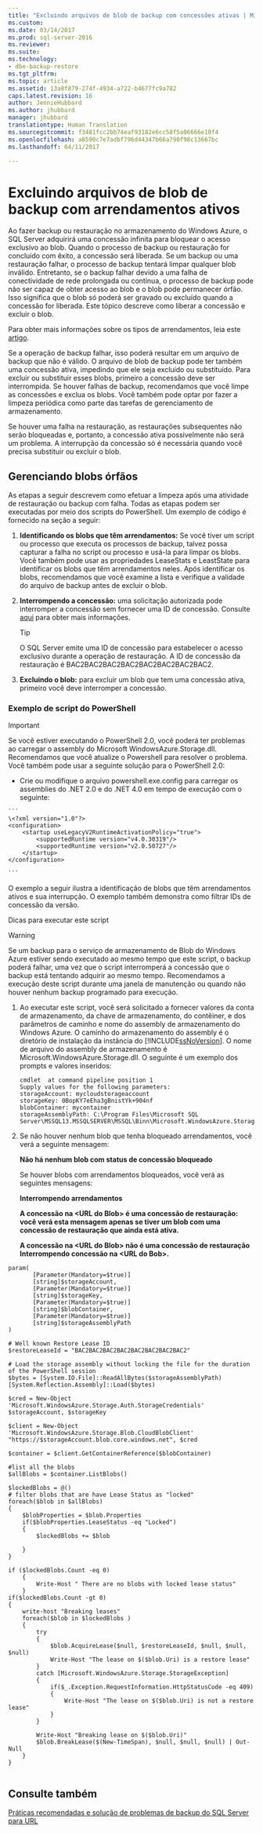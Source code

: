 ```yaml
---
title: "Excluindo arquivos de blob de backup com concessões ativas | Microsoft Docs"
ms.custom: 
ms.date: 03/14/2017
ms.prod: sql-server-2016
ms.reviewer: 
ms.suite: 
ms.technology:
- dbe-backup-restore
ms.tgt_pltfrm: 
ms.topic: article
ms.assetid: 13a8f879-274f-4934-a722-b4677fc9a782
caps.latest.revision: 16
author: JennieHubbard
ms.author: jhubbard
manager: jhubbard
translationtype: Human Translation
ms.sourcegitcommit: f3481fcc2bb74eaf93182e6cc58f5a06666e10f4
ms.openlocfilehash: a8590c7e7adbf796d44347b66a790f98c13667bc
ms.lasthandoff: 04/11/2017

---
```

# <a name="deleting-backup-blob-files-with-active-leases"></a>Excluindo arquivos de blob de backup com arrendamentos ativos
  Ao fazer backup ou restauração no armazenamento do Windows Azure, o SQL Server adquirirá uma concessão infinita para bloquear o acesso exclusivo ao blob. Quando o processo de backup ou restauração for concluído com êxito, a concessão será liberada. Se um backup ou uma restauração falhar, o processo de backup tentará limpar qualquer blob inválido. Entretanto, se o backup falhar devido a uma falha de conectividade de rede prolongada ou contínua, o processo de backup pode não ser capaz de obter acesso ao blob e o blob pode permanecer órfão. Isso significa que o blob só poderá ser gravado ou excluído quando a concessão for liberada. Este tópico descreve como liberar a concessão e excluir o blob.  
  
 Para obter mais informações sobre os tipos de arrendamentos, leia este [artigo](http://go.microsoft.com/fwlink/?LinkId=275664).  
  
 Se a operação de backup falhar, isso poderá resultar em um arquivo de backup que não é válido.  O arquivo de blob de backup pode ter também uma concessão ativa, impedindo que ele seja excluído ou substituído.  Para excluir ou substituir esses blobs, primeiro a concessão deve ser interrompida. Se houver falhas de backup, recomendamos que você limpe as concessões e exclua os blobs. Você também pode optar por fazer a limpeza periódica como parte das tarefas de gerenciamento de armazenamento.  
  
 Se houver uma falha na restauração, as restaurações subsequentes não serão bloqueadas e, portanto, a concessão ativa possivelmente não será um problema. A interrupção da concessão só é necessária quando você precisa substituir ou excluir o blob.  
  
## <a name="managing-orphaned-blobs"></a>Gerenciando blobs órfãos  
 As etapas a seguir descrevem como efetuar a limpeza após uma atividade de restauração ou backup com falha. Todas as etapas podem ser executadas por meio dos scripts do PowerShell. Um exemplo de código é fornecido na seção a seguir:  
  
1.  **Identificando os blobs que têm arrendamentos:** Se você tiver um script ou processo que executa os processos de backup, talvez possa capturar a falha no script ou processo e usá-la para limpar os blobs.   Você também pode usar as propriedades LeaseStats e LeastState para identificar os blobs que têm arrendamentos neles. Após identificar os blobs, recomendamos que você examine a lista e verifique a validade do arquivo de backup antes de excluir o blob.  
  
2.  **Interrompendo a concessão:** uma solicitação autorizada pode interromper a concessão sem fornecer uma ID de concessão. Consulte [aqui](http://go.microsoft.com/fwlink/?LinkID=275664) para obter mais informações.  
  
    > [!TIP]  
    >  O SQL Server emite uma ID de concessão para estabelecer o acesso exclusivo durante a operação de restauração. A ID de concessão da restauração é BAC2BAC2BAC2BAC2BAC2BAC2BAC2BAC2.  
  
3.  **Excluindo o blob:** para excluir um blob que tem uma concessão ativa, primeiro você deve interromper a concessão.  
  
###  <a name="Code_Example"></a> Exemplo de script do PowerShell  
  
> [!IMPORTANT]  
>  Se você estiver executando o PowerShell 2.0, você poderá ter problemas ao carregar o assembly do Microsoft WindowsAzure.Storage.dll. Recomendamos que você atualize o Powershell para resolver o problema. Você também pode usar a seguinte solução para o PowerShell 2.0:  
>   
>  -   Crie ou modifique o arquivo powershell.exe.config para carregar os assemblies do .NET 2.0 e do .NET 4.0 em tempo de execução com o seguinte:  
>   
>     ```  
>     \<?xml version="1.0"?>   
>     <configuration>   
>         <startup useLegacyV2RuntimeActivationPolicy="true">   
>             <supportedRuntime version="v4.0.30319"/>   
>             <supportedRuntime version="v2.0.50727"/>   
>         </startup>   
>     </configuration>  
>   
>     ```  
  
 O exemplo a seguir ilustra a identificação de blobs que têm arrendamentos ativos e sua interrupção. O exemplo também demonstra como filtrar IDs de concessão da versão.  
  
 Dicas para executar este script  
  
> [!WARNING]  
>  Se um backup para o serviço de armazenamento de Blob do Windows Azure estiver sendo executado ao mesmo tempo que este script, o backup poderá falhar, uma vez que o script interromperá a concessão que o backup está tentando adquirir ao mesmo tempo. Recomendamos a execução deste script durante uma janela de manutenção ou quando não houver nenhum backup programado para execução.  
  
1.  Ao executar este script, você será solicitado a fornecer valores da conta de armazenamento, da chave de armazenamento, do contêiner, e dos parâmetros de caminho e nome do assembly de armazenamento do Windows Azure. O caminho do armazenamento do assembly é o diretório de instalação da instância do [!INCLUDE[ssNoVersion](../../includes/ssnoversion-md.md)]. O nome de arquivo do assembly de armazenamento é Microsoft.WindowsAzure.Storage.dll. O seguinte é um exemplo dos prompts e valores inseridos:  
  
    ```  
    cmdlet  at command pipeline position 1  
    Supply values for the following parameters:  
    storageAccount: mycloudstorageaccount  
    storageKey: 0BopKY7eEha3gBnistYk+904nf  
    blobContainer: mycontainer   
    storageAssemblyPath: C:\Program Files\Microsoft SQL Server\MSSQL13.MSSQLSERVER\MSSQL\Binn\Microsoft.WindowsAzure.Storage.dll  
    ```  
  
2.  Se não houver nenhum blob que tenha bloqueado arrendamentos, você verá a seguinte mensagem:  
  
     **Não há nenhum blob com status de concessão bloqueado**  
  
     Se houver blobs com arrendamentos bloqueados, você verá as seguintes mensagens:  
  
     **Interrompendo arrendamentos**  
  
     **A concessão na \<URL do Blob> é uma concessão de restauração: você verá esta mensagem apenas se tiver um blob com uma concessão de restauração que ainda está ativa.**  
  
     **A concessão na \<URL do Blob> não é uma concessão de restauração Interrompendo concessão na \<URL do Bob>.**  
  
```  
param(  
       [Parameter(Mandatory=$true)]  
       [string]$storageAccount,  
       [Parameter(Mandatory=$true)]  
       [string]$storageKey,  
       [Parameter(Mandatory=$true)]  
       [string]$blobContainer,  
       [Parameter(Mandatory=$true)]  
       [string]$storageAssemblyPath  
)  
  
# Well known Restore Lease ID  
$restoreLeaseId = "BAC2BAC2BAC2BAC2BAC2BAC2BAC2BAC2"  
  
# Load the storage assembly without locking the file for the duration of the PowerShell session  
$bytes = [System.IO.File]::ReadAllBytes($storageAssemblyPath)  
[System.Reflection.Assembly]::Load($bytes)  
  
$cred = New-Object 'Microsoft.WindowsAzure.Storage.Auth.StorageCredentials' $storageAccount, $storageKey  
  
$client = New-Object 'Microsoft.WindowsAzure.Storage.Blob.CloudBlobClient' "https://$storageAccount.blob.core.windows.net", $cred  
  
$container = $client.GetContainerReference($blobContainer)  
  
#list all the blobs  
$allBlobs = $container.ListBlobs()   
  
$lockedBlobs = @()  
# filter blobs that are have Lease Status as "locked"  
foreach($blob in $allBlobs)  
{  
    $blobProperties = $blob.Properties   
    if($blobProperties.LeaseStatus -eq "Locked")  
    {  
        $lockedBlobs += $blob  
  
    }  
}  
  
if ($lockedBlobs.Count -eq 0)  
    {   
        Write-Host " There are no blobs with locked lease status"  
    }  
if($lockedBlobs.Count -gt 0)  
{  
    write-host "Breaking leases"  
    foreach($blob in $lockedBlobs )   
    {  
        try  
        {  
            $blob.AcquireLease($null, $restoreLeaseId, $null, $null, $null)  
            Write-Host "The lease on $($blob.Uri) is a restore lease"  
        }  
        catch [Microsoft.WindowsAzure.Storage.StorageException]  
        {  
            if($_.Exception.RequestInformation.HttpStatusCode -eq 409)  
            {  
                Write-Host "The lease on $($blob.Uri) is not a restore lease"  
            }  
        }  
  
        Write-Host "Breaking lease on $($blob.Uri)"  
        $blob.BreakLease($(New-TimeSpan), $null, $null, $null) | Out-Null  
    }  
}  
  
```  
  
## <a name="see-also"></a>Consulte também  
 [Práticas recomendadas e solução de problemas de backup do SQL Server para URL](../../relational-databases/backup-restore/sql-server-backup-to-url-best-practices-and-troubleshooting.md)  
  
  
